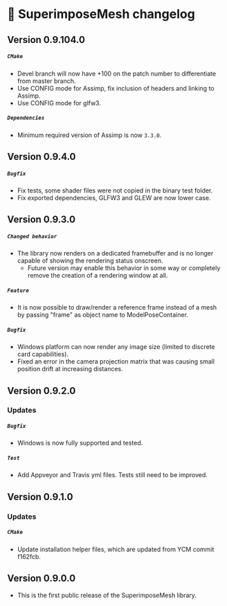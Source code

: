 # 📜 SuperimposeMesh changelog


## Version 0.9.104.0
##### `CMake`
 - Devel branch will now have +100 on the patch number to differentiate from master branch.
 - Use CONFIG mode for Assimp, fix inclusion of headers and linking to Assimp.
 - Use CONFIG mode for glfw3.
##### `Dependencies`
 - Minimum required version of Assimp is now `3.3.0`.

## Version 0.9.4.0
##### `Bugfix`
 - Fix tests, some shader files were not copied in the binary test folder.
 - Fix exported dependencies, GLFW3 and GLEW are now lower case.


## Version 0.9.3.0
##### `Changed behavior`
 - The library now renders on a dedicated framebuffer and is no longer capable of showing the rendering status onscreen.
   - Future version may enable this behavior in some way or completely remove the creation of a rendering window at all.

##### `Feature`
 - It is now possible to draw/render a reference frame instead of a mesh by passing "frame" as object name to ModelPoseContainer.

##### `Bugfix`
 - Windows platform can now render any image size (limited to discrete card capabilities).
 - Fixed an error in the camera projection matrix that was causing small position drift at increasing distances.


## Version 0.9.2.0
### Updates
##### `Bugfix`
 - Windows is now fully supported and tested.

##### `Test`
 - Add Appveyor and Travis yml files. Tests still need to be improved.


## Version 0.9.1.0
### Updates
##### `CMake`
 - Update installation helper files, which are updated from YCM commit f162fcb.


## Version 0.9.0.0

 - This is the first public release of the SuperimposeMesh library.
